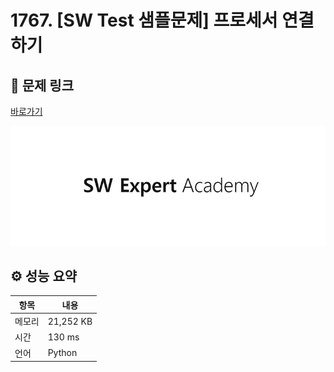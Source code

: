 # 1767. [SW Test 샘플문제] 프로세서 연결하기

## 🔗 문제 링크

[바로가기](https://swexpertacademy.com/main/code/problem/problemDetail.do?contestProbId=AV4suNtaXFEDFAUf)

![SWEA 로고](../../images/swea.jpg)

## ⚙️ 성능 요약

| 항목   | 내용      |
| ------ | --------- |
| 메모리 | 21,252 KB |
| 시간   | 130 ms    |
| 언어   | Python    |
